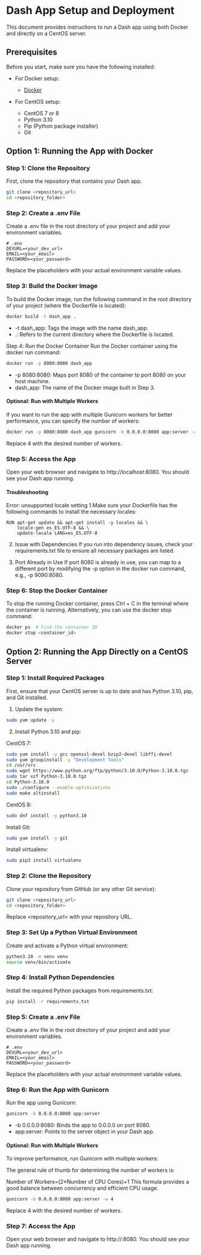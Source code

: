 # Dash App Setup and Deployment

This document provides instructions to run a Dash app using both Docker and directly on a CentOS server.

## Prerequisites

Before you start, make sure you have the following installed:

- For Docker setup:
  - [Docker](https://docs.docker.com/get-docker/)

- For CentOS setup:
  - CentOS 7 or 8
  - Python 3.10
  - Pip (Python package installer)
  - Git

## Option 1: Running the App with Docker

### Step 1: Clone the Repository

First, clone the repository that contains your Dash app.

```bash
git clone <repository_url>
cd <repository_folder>
```

### Step 2: Create a .env File
Create a .env file in the root directory of your project and add your environment variables.

```dosini
# .env
DEVURL=<your_dev_url>
EMAIL=<your_email>
PASSWORD=<your_password>
```

Replace the placeholders with your actual environment variable values.

### Step 3: Build the Docker Image
To build the Docker image, run the following command in the root directory of your project (where the Dockerfile is located):

```bash
docker build -t dash_app .
```

- -t dash_app: Tags the image with the name dash_app.
- .: Refers to the current directory where the Dockerfile is located.

Step 4: Run the Docker Container
Run the Docker container using the docker run command:

```bash
docker run -p 8080:8080 dash_app
```

- -p 8080:8080: Maps port 8080 of the container to port 8080 on your host machine.
- dash_app: The name of the Docker image built in Step 3.

#### Optional: Run with Multiple Workers
If you want to run the app with multiple Gunicorn workers for better performance, you can specify the number of workers:

```bash
docker run -p 8080:8080 dash_app gunicorn -b 0.0.0.0:8080 app:server -w 4
```

Replace 4 with the desired number of workers.

### Step 5: Access the App
Open your web browser and navigate to http://localhost:8080. You should see your Dash app running.

#### Troubleshooting
Error: unsupported locale setting
1.Make sure your Dockerfile has the following commands to install the necessary locales:

```
RUN apt-get update && apt-get install -y locales && \
    locale-gen es_ES.UTF-8 && \
    update-locale LANG=es_ES.UTF-8
```

2. Issue with Dependencies
If you run into dependency issues, check your requirements.txt file to ensure all necessary packages are listed.

3. Port Already in Use
If port 8080 is already in use, you can map to a different port by modifying the -p option in the docker run command, e.g., -p 9090:8080.

### Step 6: Stop the Docker Container
To stop the running Docker container, press Ctrl + C in the terminal where the container is running. Alternatively, you can use the docker stop command:

```bash
docker ps  # Find the container ID
docker stop <container_id>
```

## Option 2: Running the App Directly on a CentOS Server
### Step 1: Install Required Packages
First, ensure that your CentOS server is up to date and has Python 3.10, pip, and Git installed.

1. Update the system:

```bash
sudo yum update -y
```

2. Install Python 3.10 and pip:

CentOS 7:

```bash
sudo yum install -y gcc openssl-devel bzip2-devel libffi-devel
sudo yum groupinstall -y "Development Tools"
cd /usr/src
sudo wget https://www.python.org/ftp/python/3.10.0/Python-3.10.0.tgz
sudo tar xzf Python-3.10.0.tgz
cd Python-3.10.0
sudo ./configure --enable-optimizations
sudo make altinstall
```

CentOS 8:

```bash
sudo dnf install -y python3.10
```

Install Git:

```bash
sudo yum install -y git
```

Install virtualenv:

```bash
sudo pip3 install virtualenv
```

### Step 2: Clone the Repository
Clone your repository from GitHub (or any other Git service):

```bash
git clone <repository_url>
cd <repository_folder>
```

Replace <repository_url> with your repository URL.

### Step 3: Set Up a Python Virtual Environment
Create and activate a Python virtual environment:

```bash
python3.10 -m venv venv
source venv/bin/activate
```

### Step 4: Install Python Dependencies
Install the required Python packages from requirements.txt:

```bash
pip install -r requirements.txt
```

### Step 5: Create a .env File
Create a .env file in the root directory of your project and add your environment variables.

```plaintext
# .env
DEVURL=<your_dev_url>
EMAIL=<your_email>
PASSWORD=<your_password>
```

Replace the placeholders with your actual environment variable values.

### Step 6: Run the App with Gunicorn
Run the app using Gunicorn:

```bash
gunicorn -b 0.0.0.0:8080 app:server
```

- -b 0.0.0.0:8080: Binds the app to 0.0.0.0 on port 8080.
- app:server: Points to the server object in your Dash app.

#### Optional: Run with Multiple Workers
To improve performance, run Gunicorn with multiple workers:

The general rule of thumb for determining the number of workers is:

Number of Workers=(2×Number of CPU Cores)+1
This formula provides a good balance between concurrency and efficient CPU usage.

```bash
gunicorn -b 0.0.0.0:8080 app:server -w 4
```

Replace 4 with the desired number of workers.

### Step 7: Access the App
Open your web browser and navigate to http://<your-server-ip>:8080. You should see your Dash app running.